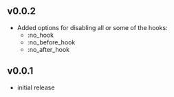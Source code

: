 ## v0.0.2

* Added options for disabling all or some of the hooks:
	* :no_hook
	* :no_before_hook
	* :no_after_hook

## v0.0.1

* initial release